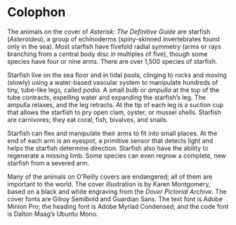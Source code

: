 # Colophon

The animals on the cover of _Asterisk: The Definitive Guide_ are starfish \(_Asteroidea_\), a group of echinoderms \(spiny-skinned invertebrates found only in the sea\). Most starfish have fivefold radial symmetry \(arms or rays branching from a central body disc in multiples of five\), though some species have four or nine arms. There are over 1,500 species of starfish.

Starfish live on the sea floor and in tidal pools, clinging to rocks and moving \(slowly\) using a water-based vascular system to manipulate hundreds of tiny, tube-like legs, called _podia_. A small bulb or _ampulla_ at the top of the tube contracts, expelling water and expanding the starfish’s leg. The ampulla relaxes, and the leg retracts. At the tip of each leg is a suction cup that allows the starfish to pry open clam, oyster, or mussel shells. Starfish are carnivores; they eat coral, fish, bivalves, and snails.

Starfish can flex and manipulate their arms to fit into small places. At the end of each arm is an eyespot, a primitive sensor that detects light and helps the starfish determine direction. Starfish also have the ability to regenerate a missing limb. Some species can even regrow a complete, new starfish from a severed arm.

Many of the animals on O’Reilly covers are endangered; all of them are important to the world. The cover illustration is by Karen Montgomery, based on a black and white engraving from the _Dover Pictorial Archive_. The cover fonts are Gilroy Semibold and Guardian Sans. The text font is Adobe Minion Pro; the heading font is Adobe Myriad Condensed; and the code font is Dalton Maag’s Ubuntu Mono.

